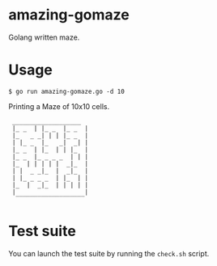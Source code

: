 amazing-gomaze
==============

Golang written maze.

Usage
=====

`$ go run amazing-gomaze.go -d 10`

Printing a Maze of 10x10 cells.

     ___________________
     |_ _  | |_ _  |_ _  |
     |_   _ _| | | |_ _  |
     | |_ _  |_   _|  _| |
     |_ _  | |_  | | |_  |
     |_ _  |_ _ _ _  | | |
     |_  | | | | |  _|_  |
     | |  _ _|_  |  _|_  |
     | |_ _ _ _  | |_  | |
     |_  |  _|_  | | | | |
     |                   |
      ‾‾‾‾‾‾‾‾‾‾‾‾‾‾‾‾‾‾‾

Test suite
==========

You can launch the test suite by running the `check.sh` script.
